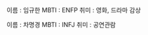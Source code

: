 <!-- 팀장 : 임규한 -->
이름 : 임규한
MBTI : ENFP
취미 : 영화, 드라마 감상



<!-- 팀원1 : 차명경 -->
이름 : 차명경
MBTI : INFJ
취미 : 공연관람


<!-- 팀원2 : 김지수 -->



<!-- 팀원3 : 김현우 -->